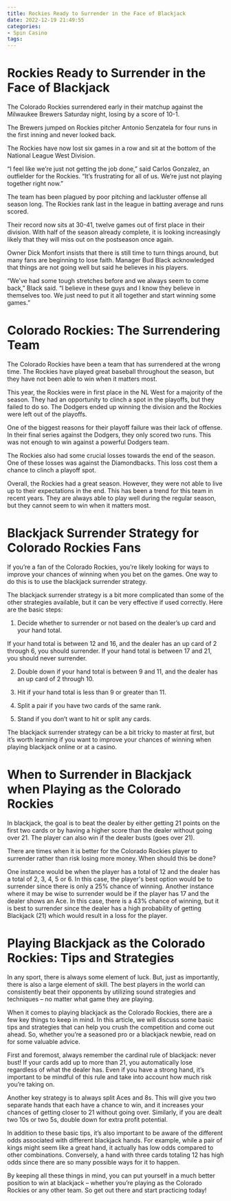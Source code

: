 ```yaml
---
title: Rockies Ready to Surrender in the Face of Blackjack
date: 2022-12-19 21:49:55
categories:
- Spin Casino
tags:
---
```



#  Rockies Ready to Surrender in the Face of Blackjack

The Colorado Rockies surrendered early in their matchup against the Milwaukee Brewers Saturday night, losing by a score of 10-1.

The Brewers jumped on Rockies pitcher Antonio Senzatela for four runs in the first inning and never looked back.

The Rockies have now lost six games in a row and sit at the bottom of the National League West Division.

“I feel like we’re just not getting the job done,” said Carlos Gonzalez, an outfielder for the Rockies. “It’s frustrating for all of us. We’re just not playing together right now.”

The team has been plagued by poor pitching and lackluster offense all season long. The Rockies rank last in the league in batting average and runs scored.

Their record now sits at 30-41, twelve games out of first place in their division. With half of the season already complete, it is looking increasingly likely that they will miss out on the postseason once again.

Owner Dick Monfort insists that there is still time to turn things around, but many fans are beginning to lose faith. Manager Bud Black acknowledged that things are not going well but said he believes in his players.

“We’ve had some tough stretches before and we always seem to come back,” Black said. “I believe in these guys and I know they believe in themselves too. We just need to put it all together and start winning some games.”

#  Colorado Rockies: The Surrendering Team

The Colorado Rockies have been a team that has surrendered at the wrong time. The Rockies have played great baseball throughout the season, but they have not been able to win when it matters most.

This year, the Rockies were in first place in the NL West for a majority of the season. They had an opportunity to clinch a spot in the playoffs, but they failed to do so. The Dodgers ended up winning the division and the Rockies were left out of the playoffs.

One of the biggest reasons for their playoff failure was their lack of offense. In their final series against the Dodgers, they only scored two runs. This was not enough to win against a powerful Dodgers team.

The Rockies also had some crucial losses towards the end of the season. One of these losses was against the Diamondbacks. This loss cost them a chance to clinch a playoff spot.

Overall, the Rockies had a great season. However, they were not able to live up to their expectations in the end. This has been a trend for this team in recent years. They are always able to play well during the regular season, but they cannot seem to win when it matters most.

#  Blackjack Surrender Strategy for Colorado Rockies Fans

If you’re a fan of the Colorado Rockies, you’re likely looking for ways to improve your chances of winning when you bet on the games. One way to do this is to use the blackjack surrender strategy.

The blackjack surrender strategy is a bit more complicated than some of the other strategies available, but it can be very effective if used correctly. Here are the basic steps:

1. Decide whether to surrender or not based on the dealer’s up card and your hand total.

If your hand total is between 12 and 16, and the dealer has an up card of 2 through 6, you should surrender. If your hand total is between 17 and 21, you should never surrender.

2. Double down if your hand total is between 9 and 11, and the dealer has an up card of 2 through 10.

3. Hit if your hand total is less than 9 or greater than 11.

4. Split a pair if you have two cards of the same rank.

5. Stand if you don’t want to hit or split any cards.

The blackjack surrender strategy can be a bit tricky to master at first, but it’s worth learning if you want to improve your chances of winning when playing blackjack online or at a casino.

#  When to Surrender in Blackjack when Playing as the Colorado Rockies

In blackjack, the goal is to beat the dealer by either getting 21 points on the first two cards or by having a higher score than the dealer without going over 21. The player can also win if the dealer busts (goes over 21).

There are times when it is better for the Colorado Rockies player to surrender rather than risk losing more money. When should this be done?

One instance would be when the player has a total of 12 and the dealer has a total of 2, 3, 4, 5 or 6. In this case, the player's best option would be to surrender since there is only a 25% chance of winning. Another instance where it may be wise to surrender would be if the player has 17 and the dealer shows an Ace. In this case, there is a 43% chance of winning, but it is best to surrender since the dealer has a high probability of getting Blackjack (21) which would result in a loss for the player.

#  Playing Blackjack as the Colorado Rockies: Tips and Strategies

In any sport, there is always some element of luck. But, just as importantly, there is also a large element of skill. The best players in the world can consistently beat their opponents by utilizing sound strategies and techniques – no matter what game they are playing.

When it comes to playing blackjack as the Colorado Rockies, there are a few key things to keep in mind. In this article, we will discuss some basic tips and strategies that can help you crush the competition and come out ahead. So, whether you’re a seasoned pro or a blackjack newbie, read on for some valuable advice.

First and foremost, always remember the cardinal rule of blackjack: never bust! If your cards add up to more than 21, you automatically lose regardless of what the dealer has. Even if you have a strong hand, it’s important to be mindful of this rule and take into account how much risk you’re taking on.

Another key strategy is to always split Aces and 8s. This will give you two separate hands that each have a chance to win, and it increases your chances of getting closer to 21 without going over. Similarly, if you are dealt two 10s or two 5s, double down for extra profit potential.

In addition to these basic tips, it’s also important to be aware of the different odds associated with different blackjack hands. For example, while a pair of kings might seem like a great hand, it actually has low odds compared to other combinations. Conversely, a hand with three cards totaling 12 has high odds since there are so many possible ways for it to happen.

By keeping all these things in mind, you can put yourself in a much better position to win at blackjack – whether you’re playing as the Colorado Rockies or any other team. So get out there and start practicing today!